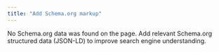 ```yaml
---
title: "Add Schema.org markup"
---
```


No Schema.org data was found on the page.
Add relevant Schema.org structured data (JSON-LD)
to improve search engine understanding.

